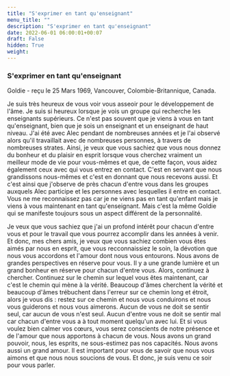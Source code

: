 ```yaml
---
title: "S'exprimer en tant qu'enseignant"
menu_title: ""
description: "S'exprimer en tant qu'enseignant"
date: 2022-06-01 06:00:01+00:07
draft: False
hidden: True
weight:
---
```

### S'exprimer en tant qu'enseignant

Goldie - reçu le 25 Mars 1969, Vancouver, Colombie-Britannique, Canada.

Je suis très heureux de vous voir vous asseoir pour le développement de l'âme. Je suis si heureux lorsque je vois un groupe qui recherche les enseignants supérieurs. Ce n'est pas souvent que je viens à vous en tant qu'enseignant, bien que je sois un enseignant et un enseignant de haut niveau. J'ai été avec Alec pendant de nombreuses années et je l'ai observé alors qu'il travaillait avec de nombreuses personnes, à travers de nombreuses strates. Ainsi, je veux que vous sachiez que vous nous donnez du bonheur et du plaisir en esprit lorsque vous cherchez vraiment un meilleur mode de vie pour vous-mêmes et que, de cette façon, vous aidez également ceux avec qui vous entrez en contact. C'est en servant que nous grandissons nous-mêmes et c'est en donnant que nous recevons aussi. Et c'est ainsi que j'observe de près chacun d'entre vous dans les groupes auxquels Alec participe et les personnes avec lesquelles il entre en contact. Vous ne me reconnaissez pas car je ne viens pas en tant qu'enfant mais je viens à vous maintenant en tant qu'enseignant. Mais c'est la même Goldie qui se manifeste toujours sous un aspect différent de la personnalité.

Je veux que vous sachiez que j'ai un profond intérêt pour chacun d'entre vous et pour le travail que vous pourrez accomplir dans les années à venir. Et donc, mes chers amis, je veux que vous sachiez combien vous êtes aimés par nous en esprit, que vous recconnaissiez le soin, la dévotion que nous vous accordons et l'amour dont nous vous entourons. Nous avons de grandes perspectives en réserve pour vous. Il y a une grande lumière et un grand bonheur en réserve pour chacun d'entre vous. Alors, continuez à chercher. Continuez sur le chemin sur lequel vous êtes maintenant, car c'est le chemin qui mène à la vérité. Beaucoup d'âmes cherchent la vérité et beaucoup d'âmes trébuchent dans l'erreur sur ce chemin long et étroit, alors je vous dis : restez sur ce chemin et nous vous conduirons et nous vous guiderons et nous vous aimerons. Aucun de vous ne doit se sentir seul, car aucun de vous n'est seul. Aucun d'entre vous ne doit se sentir mal car chacun d'entre vous a à tout moment quelqu'un avec lui. Et si vous voulez bien calmer vos cœurs, vous serez conscients de notre présence et de l'amour que nous apportons à chacun de vous. Nous avons un grand pouvoir, nous, les esprits, ne sous-estimez pas nos capacités. Nous avons aussi un grand amour. Il est important pour vous de savoir que nous vous aimons et que nous nous soucions de vous. Et donc, je suis venu ce soir pour vous parler.
